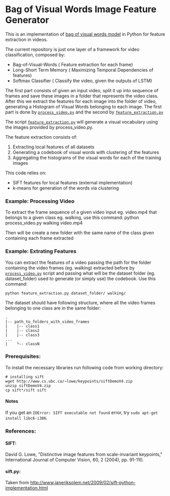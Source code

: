 Bag of Visual Words Image Feature Generator
============================================

This is an implementation of [bag of visual words model][1] in Python for feature extraction in videos.

The current repository is just one layer of a framework for video classification, composed by:
- Bag-of-Visual-Words ( Feature extraction for each frame) 
- Long-Short Term Memory ( Maximizing Temporal Dependencies of features)
- Softmax Classifier ( Classify the video, given the outputs of LSTM)

The first part consists of given an input video, split it up into sequence of frames and save these images in a folder that 
represents the video class. After this we extract the features for each image into the folder of video, generating a Histogram
of Visual Words belonging to each image. The first part is done by [`process_video.py`][2] and the second by [`feature_extraction.py`][3]

The script [`feature_extraction.py`][3] will generate a visual vocabulary using the images provided by process_video.py.

The feature extraction consists of:

1. Extracting local features of all datasets
2. Generating a codebook of visual words with clustering of the features
3. Aggregating the histograms of the visual words for each of the training images

This code relies on:

 - SIFT features for local features (external implementation)
 - k-means for generation of the words via clustering

### Example: Processing Video
To extract the frame sequence of a given video input eg. video.mp4 that belongs to a given class eg. walking, use this command:
    python process_video.py walking video.mp4
    
Then will be create a new folder with the same name of the class given containing each frame extracted
 

### Example: Extrating Features
You can extract the features of a video passing the path for the folder containing the video frames (eg. walking) extracted before by [`process_video.py`][2] script and passing what will be the dataset folder (eg. dataset_folder) used to generate (or simply use) the codebook. Use this command: 

    python feature_extraction.py dataset_folder/ walking/

The dataset should have following structure, where all the video frames belonging to one class are in the same folder:

    .
    |-- path_to_folders_with_video_frames
    |    |-- class1
    |    |-- class2
    |    |-- class3
    ...
    |    └-- classN

### Prerequisites:

To install the necessary libraries run following code from working directory:
    
    # installing sift
    wget http://www.cs.ubc.ca/~lowe/keypoints/siftDemoV4.zip
    unzip siftDemoV4.zip
    cp sift*/sift sift
    

#### Notes
If you get an `IOError: SIFT executable not found` error, try `sudo apt-get install libc6-i386`.
    
### References:

#### SIFT:
David G. Lowe, "Distinctive image features from scale-invariant keypoints," International Journal of Computer Vision, 60, 2 (2004), pp. 91-110.

#### sift.py:
Taken from http://www.janeriksolem.net/2009/02/sift-python-implementation.html

[1]: https://en.wikipedia.org/wiki/Bag-of-words_model_in_computer_vision
[2]: https://github.com/marcostx/bag-of-visual-words/blob/master/process_video.py
[3]: https://github.com/marcostx/bag-of-visual-words/blob/master/feature_extraction.py
